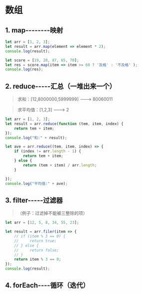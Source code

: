 # 数组
## 1. map--------映射

```javascript
let arr = [1, 2, 3];
let result = arr.map(element => element * 2);
console.log(result);

let score = [19, 28, 87, 65, 70];
let res = score.map(item => item >= 60 ? '及格' : '不及格' );
console.log(res);

```
## 2. reduce-----汇总（一堆出来一个）

> 求和：[12,8000000,5999999] ---> 80060011

> 求平均值：[1,2,3] ---> 2

```javascript
let arr = [1, 2, 3];
let result = arr.reduce(function (tem, item, index) {
    return tem + item;
});
console.log("和:" + result);

let ave = arr.reduce((tem, item, index) => {
    if (index != arr.length - 1) {
        return tem + item;
    } else {
        return (tem + item) / arr.length;
    }

});
console.log("平均值:" + ave);
```


## 3. filter-----过滤器
>（例子：过滤掉不能被三整除的项）
```javascript
let arr = [12, 5, 8, 34, 55, 23];

let result = arr.filer(item => {
    // if (item % 3 == 0) {
    //     return true;
    // } else {
    //     return false;
    // }
    return item % 3 == 0;
});
console.log(result);
```

## 4. forEach----循环（迭代）

